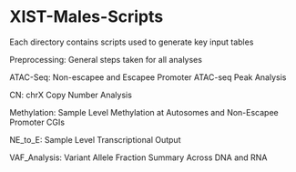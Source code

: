 # XIST-Males-Scripts

Each directory contains scripts used to generate key input tables

Preprocessing: General steps taken for all analyses

ATAC-Seq: Non-escapee and Escapee Promoter ATAC-seq Peak Analysis

CN: chrX Copy Number Analysis

Methylation: Sample Level Methylation at Autosomes and Non-Escapee Promoter CGIs

NE_to_E: Sample Level Transcriptional Output

VAF_Analysis: Variant Allele Fraction Summary Across DNA and RNA
